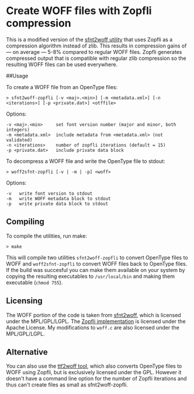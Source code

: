 # Create WOFF files with Zopfli compression

This is a modified version of the [sfnt2woff utility](https://people.mozilla.org/~jkew/woff/) that uses Zopfli as a compression algorithm instead of zlib. This results in compression gains of — on average — 5-8% compared to regular WOFF files. Zopfli generates compressed output that is compatible with regular zlib compression so the resulting WOFF files can be used everywhere.

##Usage

To create a WOFF file from an OpenType files:

    > sfnt2woff-zopfli [-v <maj>.<min>] [-m <metadata.xml>] [-n <iterations>] [-p <private.dat>] <otffile>

Options:

    -v <maj>.<min>     set font version number (major and minor, both integers)
    -m <metadata.xml>  include metadata from <metadata.xml> (not validated)
    -n <iterations>    number of zopfli iterations (default = 15)
    -p <private.dat>   include private data block

To decompress a WOFF file and write the OpenType file to stdout:

    > woff2sfnt-zopfli [-v | -m | -p] <woff>

Options:

    -v   write font version to stdout
    -m   write WOFF metadata block to stdout
    -p   write private data block to stdout

## Compiling

To compile the utilities, run make:

    > make

This will compile two utilities `sfnt2woff-zopfli` to convert OpenType files to WOFF and `woff2sfnt-zopfli` to convert WOFF files back to OpenType files. If the build was succesful you can make them available on your system by copying the resulting executables to `/usr/local/bin` and making them executable (`chmod 755`).

## Licensing

The WOFF portion of the code is taken from [sfnt2woff](https://web.archive.org/web/20170630235618/https://people-mozilla.org/~jkew/woff/), which is licensed under the MPL/GPL/LGPL. The [Zopfli implementation](https://code.google.com/p/zopfli/) is licensed under the Apache License. My modifications to `woff.c` are also licensed under the MPL/GPL/LGPL.

## Alternative

You can also use the [ttf2woff tool](https://torinak.com/~jb/ttf2woff/), which also converts OpenType files to WOFF using Zopfli, but is exclusively licensed under the GPL.  However it doesn't have a command line option for the number of Zopfli iterations and thus can't create files as small as sfnt2woff-zopfli.
